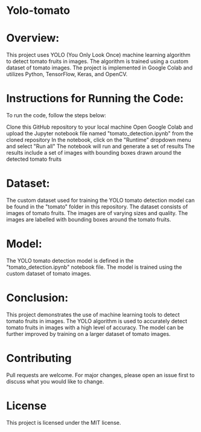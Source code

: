 # Yolo-tomato
# Overview:
This project uses YOLO (You Only Look Once) machine learning algorithm to detect tomato fruits in images. The algorithm is trained using a custom dataset of tomato images. The project is implemented in Google Colab and utilizes Python, TensorFlow, Keras, and OpenCV.

# Instructions for Running the Code:
To run the code, follow the steps below:

Clone this GitHub repository to your local machine
Open Google Colab and upload the Jupyter notebook file named "tomato_detection.ipynb" from the cloned repository
In the notebook, click on the "Runtime" dropdown menu and select "Run all"
The notebook will run and generate a set of results
The results include a set of images with bounding boxes drawn around the detected tomato fruits

# Dataset:
The custom dataset used for training the YOLO tomato detection model can be found in the "tomato" folder in this repository. The dataset consists of images of tomato fruits. The images are of varying sizes and quality. The images are labelled with bounding boxes around the tomato fruits.

# Model:
The YOLO tomato detection model is defined in the "tomato_detection.ipynb" notebook file. The model is trained using the custom dataset of tomato images. 


# Conclusion:
This project demonstrates the use of machine learning tools to detect tomato fruits in images. The YOLO algorithm is used to accurately detect tomato fruits in images with a high level of accuracy. The model can be further improved by training on a larger dataset of tomato images.

# Contributing

Pull requests are welcome. For major changes, please open an issue first to discuss what you would like to change.

# License

This project is licensed under the MIT license.
